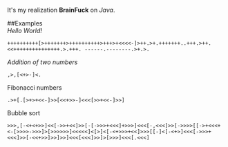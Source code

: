 It's my realization **BrainFuck** on _Java_.

##Examples  
_Hello World!_
```
++++++++++[>+++++++>++++++++++>+++>+<<<<-]>++.>+.+++++++..+++.>++.<<+++++++++++++++.>.+++. ------.--------.>+.>.
```  
_Addition of two numbers_  
```
,>,[<+>-]<.
```  
Fibonacci numbers  
```
.>+[.[>+>+<<-]>>[<<+>>-]<<<[>>+<<-]>>]
```
Bubble sort  
```
>>>,[-<+<+>>]<<[->>+<<]>>[-[->>>+<<<]+>>>]<<<[-,<<<]>>[->>>>[[->+<<<+<-[>>>>->>>]>[>>>>>>]<<<<<]<[>]<[-<+>>>+<<]>>>[[-]<[-<+>]<<<[->>>+<<<]>>[-<<+>>]>>]>>]<<<[<<<]>>]>[>>>]<<<[.<<<]
```